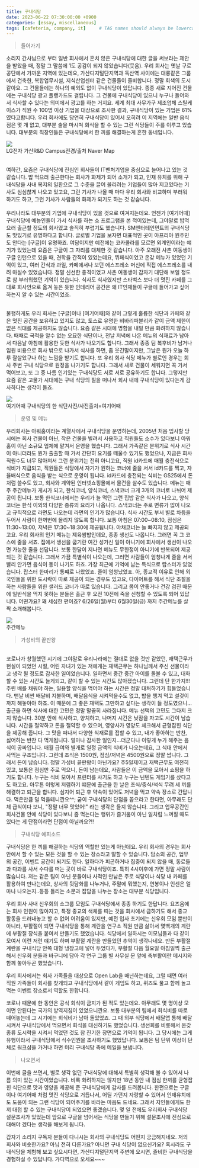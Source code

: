 ```yaml
---
title: 구내식당 
date: 2023-06-22 07:30:00:00 +0900
categories: [essay, miscellaneous]
tags: [cafeteria, company, it]     # TAG names should always be lowercase
--- 
```


> 들어가기

 소리지 간사님으로 부터 일반 회사에서 흔치 않은 구내식당에 대한 글을 써보라는 제안을 받았을 때, 정말 그 말씀에 1도 공감이 되지 않았습니다(웃음).
우리 회사는 옛날 구로 공단에서 가까운 지역에 있는데요, 가산디지털단지역과 독산역 사이에는 대륭같은 그룹에서 건축한, 복합업무시설, 지식산업센터 같은 건물들이 즐비합니다. 정말 회색의 도시같아요. 그 건물들에는 하나의 예외도 없이 구내식당이 있답니다. 종종 새로 지어진 건물에는 구내식당 광고 플랭카드도 걸립니다. 그 건물에 구내식당이 있으니 누구나 들어와서 식사할 수 있다는 의미에서 광고를 하는 거지요. 세계 최대 사무가구 제조업체 스틸케이스가 직원 수 100명 이상 기업을 대상으로 조사한 결과, 구내식당이 있는 기업은 61% 였다고합니다. 우리 회사에도 당연히 구내식당이 있어서 오히려 이 지역에는 일반 음식점은 몇 개 없고, 대부분 술을 마시며 회식을 할 수 있는 그런 식당들이 주를 이루고 있습니다. 대부분의 직장인들은 구내식당에서 한 끼를 해결하는게 흔한 동네입니다.
<figure style="margin-left: auto; margin-right: auto; display: block;">
    <img src="/assets/img/Gasan.png" >
    <figcaption>LG전자 가산R&D Campus전경/출처 Naver Map</figcaption>
</figure>
<br> 여하간, 요즘은 구내식당에 진심인 회사들이 IT벤처기업을 중심으로 늘어나고 있는 것 같습니다. 밥 먹으러 출근한다는 회사가 화제가 되어 소개가 되고, 인재 유치를 위해 구내식당을 사내 복지의 일환으로 그 수준을 끌어 올리려는 기업들이 많아 지고있다는 기사도 심심찮게 나오고 있고요, 그런 기사가 나올 때 마다 우리 회사와 비교하며 부러워 하기도 하고, 그런 기사가 사람들의 화제가 되기도 하는 것 같습니다. 
<br>
<br>우리나라도 대부분의 기업에 구내식당이 있을 것으로 여겨지는데요. 언젠가 [여기어때] 구내식당에 예능인들이 가서 식사를 하는 쇼 프로그램을 본 적이있는데, 그야말로 밥먹으러 출근할 정도의 회사였고 솔직히 부럽기도 했습니다. SM엔터테인먼트의 구내식당도 맛있기로 유명하다고 합니다. 글로벌 기업을 보자면 대표적인 곳이 아프리아 원주민도 안다는 [구글]이 유명하죠. 여담이지만 예전에는 코카콜라를 모르면 외계인이라는 얘기가 있었는데 요즘은 구글이 그 자리를 대체한 것 같습니다. 아주 오래전 사촌 여동생이 구글 인턴으로 있을 때, 견학을 간적이 있었는데요, 뷔페식이었고 온갖 메뉴가 있었던 기억이 있고, 여러 간식과 과일, 카페에서나 보던 에스프레소 머신에 직접 에스프레소를 내려 마실수 있었습니다. 정말 신선한 충격이었고 사촌 여동생이 갑자기 대단해 보일 정도로 참 부러워했던 기억이 있습니다. 식사도 식사였지만 스타벅스 보다 더 멋진 카페를 그대로 회사안으로 옮겨 놓은 듯한 인테리어 공간은 왜 IT인재들이 구글에 들어가고 싶어하는지 알 수 있는 시간이었죠.

<br>불행하게도 우리 회사는 [구글]이나 [여기어때]와 같이 그렇게 훌륭한 식단과 카페와 같은 멋진 공간을 보유하고 있지도 않고, 토스로 유명한 비바리퍼블리카 같이 금액 제한이 없은 식대를 제공하지도 않습니다. 요즘 같은 시대에 명함을 내밀 만큼 화려하지 않습니다. 때때로 국적을 알수 없는 오묘한 식단이나, 전날 저녁에 나온 메뉴의 식재료가 남아서 다음날 아침에 활용한 듯한 식사가 나오기도 합니다. 그래서 종종 팀 복후비가 남거나 임원 비용으로 회사 밖으로 나가서 식사를 하면, 좀 웃긴말이지만, 그날은 뭔가 오늘 하루 잘살았구나 하는 느낌을 받기도 합니다. 또 우리 회사 식당 메뉴가 별로인 경우는 회사 주변 구내 식당으로 원정을 나가기도 합니다.  그래서 새로 건물이 세워지면 꼭 가서 먹어보고, 또 그 중 나름 인기있는 구내식당도 서로 서로 공유하기도 합니다. 그렇지만 요즘 같은 고물가 시대에는 구내 식당의 질을 떠나서 회사 내에 구내식당이 있다는게 감사하다는 생각이 들죠.

<figure style="margin-left: auto; margin-right: auto; display: block;">
    <img src="/assets/img/cafeteria1.png" >
    <figcaption>여기어때 구내식당의 한 식단사진/사진출처=여기어때</figcaption>
</figure>

<!-- <br>구내식당의 일상단면
<br>세계유수기업의 구내식당
<br>코로나시대의 구내식당 -->
> 운영 및 메뉴

우리회사는 아워홈이라는 계열사에서 구내식당을 운영하는데, 2005년 처음 입사할 당시에는 회사 건물이 아닌, 작은 건물을 빌려서 사용하고 직원들도 소수가 있다보니 아워홈이 아닌 소규모 업체에 맡겨서 운영을 했습니다. 그래서 가족같은 분위기로 식사 시간이 아니더라도 뭔가 출출할 때 가서 간단히 요기를 떼울수 있기도 했었으나, 지금은 회사 직원수도 너무 많아져서 그런 분위기는 전혀 아니고요, 직원 id카드에 매월 충전식으로 식비가 지급되고, 직원들은 식당에서 자기가 원하는 코너에 줄을 서서 id카드를 찍고, 자율배식으로 음식을 받는 식으로 운영이 됩니다. id카드에 충전되는 식비는 GS25에서 돈처럼 쓸수도 있고, 회사와 계약된 인터넷쇼핑몰에서 물건을 살수도 있습니다. 메뉴는 매주 주간메뉴가 게시가 되고, 한식코너, 양식코너, 스낵코너 크게 3개의 코너로 나뉘어 제공이 됩니다. 
보통 한식코너에서는 우리가 늘 먹던 그런 집밥 같은 식사가 나오고, 양식코너는 한식 이외의 다양한 종류의 요리가 나옵니다. 스낵코너는 주로 면류가 많이 나오고 규칙적으로 라면도 나오는데 라면의 인기가 많습니다. 
식사 시간도 부서 별로 차등을 두어서 사람이 한꺼번에 몰리지 않도록 합니다. 보통 아침은 07:00~08:10, 점심은 11:30~13:00, 저녁은 17:30~18:30에 제공됩니다.
야채코너는 늘 빠지지 않고 제공되고요. 우리 회사의 인기 메뉴는 제육쌈밥인데요, 종종 생선도 나옵니다. 그러면 꼭 그 코스에 줄을 서죠. 집에서 생선을 굽기란 여간 성가신 일이 아니기에 회사에서 생선이 나오면 가능한 줄을 선답니다. 보통 한달이 지나면 메뉴도 무한정이 아니기에 반복되어 제공 되는 것 같습니다.
그래서 가끔 특별식이 나오는데, 그러면 사람들이 엄청나게 줄을 서서 빨리 안가면 음식이 동이 나기도 하죠. 가장 최근에 기억에 남는 특식으로 랍스터가 있었습니다. 랍스터 한마리가 통쨰로 나왔었죠. 줄이 엄청났었죠.
아, 종교적 이유로 인해 외국인들을 위한 도시락이 따로 제공이 되는 경우도 있고요, 다이어트를 해서 식단 조절을 하는 사람들을 위한 샐러드 코너가 따로 있습니다. 그리고 몸이 안좋거나 건강 검진 때문에 일반식을 먹지 못하는 분들은 출근 후 오전 10전에 죽을 신청할 수 있도록 되어 있답니다. 어떤가요? 꽤 세심한 편이죠?
6/26일(월)부터 6월30일(금) 까지 주간메뉴를 살짝 소개해봅니다. 
 <!-- 주간메뉴이미지 넣기 -->
 <figure style="margin-left: auto; margin-right: auto; display: block;">
    <img src="/assets/img/foodmenu.jpeg" >
    <figcaption>주간메뉴</figcaption>
</figure>

> 가성비의 끝판왕 <!--메뉴, 가격, 맛, 영양 -->
 
<br> 코로나가 창궐했던 시기에 그야말로 우리나라에는 절대로 없을 것만 같았던, 재택근무가 현실이 되었던 시절, 어린 자녀가 있는
저에게는 재택근무는 하나님께서 주신 선물이라고 생각 될 정도로 감사한 일이었습니다. 일하면서 중간 중간 아이를 돌볼 수 있고,
대화할 수 있는 시간도 늘게되고, 같이 할 수 있는 시간도 많아졌습니다. 그런데 단 한가지!!! 주린 배를 채워야 하는, 일용할 양식을
먹어야 하는 시간은 정말 대처하기가 힘들었습니다. 맨날 비싼 배달비 지불하며, 배달음식을 시켜먹을수도 없고, 밥을 챙겨 먹고 설겆이까지
해놓아야 하죠. 이 때문에 그 좋은 재택도 그만하고 싶다는 생각이 들 정도였으니...
<br>출근을 하면 식사에 대한 고민은 정말 말끔히 사라집니다. 메뉴 선택의 고민도 그다지 크지 않습니다. 
30분 안에 식사하고, 양치하고, 나머지 시간은 낮잠을 자고도 시간이 남습니다. 시간을 절약하고 돈을 절약할 수 있으며, 영양사가 영양도 체크해서 
균형잡힌 식단을 제공해 줍니다. 그 맛을 떠나서 다양한 식재료를 접할 수 있고, 내가 좋아하는 반찬, 싫어하는 반찬 다 먹게됩니다.
얼마나 감사한 일인지...더군다나 이렇게 누가 해주는 음식이 공짜입니다. 매월 급여와 별개로 일정 금액의 식비가 나오는데요, 그 식대 안에서 사먹는 구조입니다.
그런데 조식은 1500원, 점심/저녁은 4500원으로 정말 쌉니다. 그래서 돈이 남습니다. 정말 가성비 끝판왕이 아닌가요?
주5일제이고 재택근무도 여전히 있고, 보통은 점심만 주로 먹으니, 돈이 남는데요, 사람들은 이 금액을 모아서 쇼핑을 하기도 합니다. 
누구는 식비 모아서 프린터를 사기도 하고 누구는 닌텐도 게임기를 샀다고도 하고요. 아무튼 이렇게 저렴하기 떄문에 출근을 한 날은 
조식/중식/석식 무려 세 끼를 해결하고 퇴근을 합니다. 심지어 퇴근 후 약속이 있어도 저녁을 먹고 약속 장소로 간답니다. 먹은만큼 덜 먹을테니깐요^^;
 굳이 구내식당의 단점을 꼽으라고 한다면, 아무래도 단체 급식이다 보니, "정말 너무 맛있어!" 라는 생각은 들지 않습니다. 그리고 업무공간인 회사건물 안에
식당이 있다보니 좀 먹는다는 행위가 즐거움이 아닌 일처럼 느껴질 때도 있다는 게 단점이라면 단점이 아닐까요?!!  

> 구내식당 에피소드

 구내식당은 한 끼를 해결하는 식당의 역할만 있는게 아닌데요. 우리 회사의 경우는 회사 안에서 할 수 있는 모든 것을 할 수 있는 장소라고 말할 수 있습니다.
담소의 공간, 업무의 공간, 이벤트 공간이 되기도 한다. 일하다가 피곤하거나 집중이 되지 않을 때, 동료들과 다과를 사서 수다를 떠는 곳이 바로 구내식당이죠. 특히 4시이후에 가면 정말 사람이 많습니다. 저는 같은 팀이 아닌 분들이나 사적인 만남은 주로 식당이나 식당 내 카페를 활용하여 만나는데요, 
상사의 뒷담화를 나누거나, 주말에 뭐했는지, 연봉이나 인센은 얼마나 나오는지..등등 들리는 소문과 잡담을 나누는 장소는 대부분 식당입니다.

우리 회사 사내 신우회의 소그룹 모임도 구내식당에서 종종 하기도 한답니다. 요즈음에는 회사 인원이 많아지고, 특정 종교의 색체를 띠는 것을 
회사에서 금하기도 해서 종교 활동을 드러내놓고 할 수 없어 어려움이 있지만, 예전 입사 초기에는 신우회 모임 뿐만이 아니라, 부활절이 되면 구내식당을 통해 계란을 연구소 직원 만큼 삶아서 몇백개의 계란에 부활절 장식을 붙여서 만들기도 했었습니다. 식당에서 일하시는 이모님들과 다 같이 모여서 이런 저런 얘기도 하며 부활절 계란을 만들었던 추억이 생각나네요. 만든 부활절 계란을 구내식당 안쪽 대형 냉장고에 넣어 두었다가, 부활절 다음 월요일 아침일찍 출근해서
신우회 분들과 바구니에 담아 각 연구 그룹 별 사무실 문 앞에 축부활이란 메시지와 함께 놓아두곤 했었습니다.

 우리 회사에서는 회사 가족들을 대상으로 Open Lab을 매년하는데요, 그럴 때면 여러 직원 가족들이 회사를 찾게되고 구내식당에서 같이 게임도 하고, 
퀴즈도 풀고 함께 놀고 먹는 이벤트 장소로서 역할도 한합니다. 

 코로나 때문에 한 동안은 공식 회식이 금지가 된 적도 있는데요. 아무래도 몇 명이상 모이면 안된다는 국가의 방역지침이 있었으니깐요. 보통 대부분의 팀에서
회식비를 따로 떼어놓는데 그 시기에는 회식비가 남아 돌았었죠. 그 때 외부 식당에서 배달앱 통해 배달시켜서 구내식당에서 먹으면서 회식을 대신하기도 했었습니다.
생선회를 비롯해서 온갖 종류 도시락을 시켜서 먹었던 것도 참 진기한 장면으로 기억이 됩니다. 그 당시에는 그게 유행이라서 구내식당에서 식수인원을 조사하기도
했었답니다. 보통은 팀 단위 이상이 단체로 워크샵을 가거나 하면 미리 구내식당 측에 메일을 보냅니다.

> 나오면서

 이번에 글을 쓰면서, 별로 생각 없던 구내식당에 대해서 특별히 생각해 볼 수 있어서 나름 의미 있는 시간이었습니다. 
비록 화려하지는 않지만 18년 동안 내 점심 한끼를 균형잡힌 식단으로 맛과 영양을 제공해 준 구내식당에게 감사를 드려봅니다.
한편으로는 구글이나 여기어때 처럼 멋진 식당으로 거듭나서, 어딜 가던지 자랑할 수 있어서 인재유치에도 도움이 되는
그런 식당이 되어주기를 바라는 마음도 드네요. 그래서 지인들에게도 한끼 대접 할 수 있는 구내식당이 되었으면 좋겠습니다. 
몇 일 전에도 우리회사 구내식당 설문조사가 있었는데 앞으로 구글을 넘어서는 식당을 만들기 위해 설문조사에 진심으로 대해야 겠다는 생각을 해보게 됩니다. 

갑자기 소리지 구독자 분들이 다니시는 회사의 구내식당도 어떤지 궁금해지네요. 저의 회사와 비슷한가요? 아님 전혀 다른가요? 
아니면 구내 식당이 없으신가요? 혹시라도 구내식당을 체험해 보고 싶으시다면, 가산디지털단지역 주변에 오시면, 
즐비한 구내식당을 경험하실 수 있답니다. 가디역으로 오세요~~~
